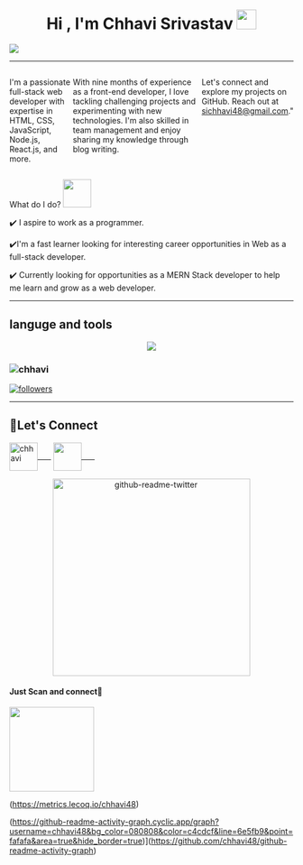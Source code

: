 

<!-- hello everyone 👋 i'm &#128512; chhavi ... --> 

<h1 align="center">Hi , I'm Chhavi Srivastav <img src="https://media.giphy.com/media/hvRJCLFzcasrR4ia7z/giphy.gif" width="35"></h1>
<!--<div align="center">
<img src="https://user-images.githubusercontent.com/5713670/87202985-820dcb80-c2b6-11ea-9f56-7ec461c497c3.gif"/>
</div>-->
     <a href="#" align="center"><img src="https://readme-typing-svg.herokuapp.com?color=FFF&center=true&lines=1500%2B+Hours+of+Coding+Experience;Data+Structure;Algorithm;MERN;Full+Stack+Web+Developer"></img></a>
     <hr/>
     <div style="display:flex">
    <p align="left" style="max-width:40%">
I'm a passionate full-stack web developer with expertise in HTML, CSS, JavaScript, Node.js, React.js, and more. 

With nine months of experience as a front-end developer, I love tackling challenging projects and experimenting with new technologies. I'm also skilled in team management and enjoy sharing my knowledge through blog writing. 

Let's connect and explore my projects on GitHub. Reach out at sichhavi48@gmail.com."

</p>
</div>

<!--**chhavi48/chhavi48** is a ✨ _special_ ✨ repository because its `README.md` (this file) appears on your GitHub profile.


Here are some ideas to get you started:-->
<p> What do I do? <img src="https://media.giphy.com/media/XGma2iRIHTKkwqRkFl/giphy.gif" width="50"></p>

✔️  I aspire to work as a programmer.

✔️I'm a fast learner looking for interesting career opportunities in Web as a full-stack developer.


✔️ Currently looking for opportunities as a MERN Stack developer to help me learn and grow as a web developer.
<hr/>
<h2>languge and tools</h2>
<p align="center">
  <a href="https://skillicons.dev">
    <img src="https://skillicons.dev/icons?i=c,python,html,css,sass,svg,javascript,react,nextjs,typescript,materialui,nodejs,expressjs,mongodb,git" />
  </a>
</p>

     
</div> 



<!--<h1 align="center">My Github Stats : <img src="https://c.tenor.com/iol6pdgnlasAAAAM/hoodie-girl-cool.gif" height="50px" width="50px"/> </h1>
![snake gif](https://raw.githubusercontent.com/avinash-218/avinash-218/output/github-contribution-grid-snake.svg) -->

<!--<a href="https://github.com/chhavi48-cmd/github-readme-activity-graph"><img alt="chhhavi's Activity Graph" src="https://activity-graph.herokuapp.com/graph?username=chhavi48&bg_color=0D1117&color=5BCDEC&line=5BCDEC&point=FFFFFF&hide_border=true" /></a>-->
    
<!-- <p align="center">&nbsp;<img width="50%"  margin-top="30" src="https://github-readme-stats.vercel.app/api?username=chhavi48&show_icons=true&locale=en" alt="chamarthivamsidev" /></p>
 
 <p align="center"><img width="50%" src="https://github-readme-streak-stats.herokuapp.com/?user=Kgaurav113&" alt="chamarthivamsidev" /></p>

<p align="center"><img width="50%" border="1" margin-bottom= "30" src="https://github-readme-stats.vercel.app/api/top-langs?username=Kgaurav113&show_icons=true&locale=en&layout=compact" alt="gaurav" /></p> -->






<h3 align="left"> <img src="https://komarev.com/ghpvc/?username=chhavi48" alt="chhavi" /> </h3>
  <a href="https://github.com/chhavi48?tab=followers">
    <img alt="followers" title="Follow me on Github" src="https://custom-icon-badges.herokuapp.com/github/followers/chhavi48?color=236ad3&labelColor=1155ba&style=for-the-badge&logo=person-add&label=Follow&logoColor=white"/></a>
</p><hr/>

 <h2 align="left">🤝Let's Connect</h2>


<a href="https://twitter.com/@srivastavchhavi" target="blank"><img align="center" src="https://raw.githubusercontent.com/rahuldkjain/github-profile-readme-generator/master/src/images/icons/Social/twitter.svg" alt="chhavi" height="50" width="50"/>&nbsp;&nbsp;&nbsp;&nbsp;&nbsp;&nbsp;</a>
<a href="https://www.linkedin.com/in/chhavisrivastva/" target="blank"><img align="center" src="https://raw.githubusercontent.com/rahuldkjain/github-profile-readme-generator/master/src/images/icons/Social/linked-in-alt.svg"  height="50" width="50"/>&nbsp;&nbsp;&nbsp;&nbsp;&nbsp;&nbsp;</a>
<p align='center'><a href="https://twitter.com/@SrivastavChhavi"><img src="https://github-readme-twitter.gazf.vercel.app/api?id=@SrivastavChhavi&layout=wide" width="350"  alt="github-readme-twitter"></a></p>

<h4>Just Scan and connect🤝</h4>
 <img src="https://user-images.githubusercontent.com/77965216/185343035-d24afd26-2ae2-4946-9866-52c18fae0667.png" height="150px" width="150px"/>

</p>
</hr>
<!--<a href="https://github.com/chhavi48" align="left"><img src="https://github-readme-stats.vercel.app/api/top-langs/?username=chhavi48&langs_count=10&title_color=0891b2&text_color=ffffff&icon_color=0891b2&bg_color=000000&hide_border=true&locale=en&custom_title=Top%20%Languages" alt="Top Languages" /></a>-->




(https://metrics.lecoq.io/chhavi48) 

(https://github-readme-activity-graph.cyclic.app/graph?username=chhavi48&bg_color=080808&color=c4cdcf&line=6e5fb9&point=fafafa&area=true&hide_border=true)](https://github.com/chhavi48/github-readme-activity-graph)


<!--
<p align='center'><a href="https://twitter.com/chhavi48"><img src="https://github-readme-twitter.gazf.vercel.app/api?id=chhavi48&layout=wide" width="350"  alt="github-readme-twitter"></a></p></hr>-->
<!--<a href="http://www.github.com/chhavi48"><img src="https://github-readme-stats.vercel.app/api?username=chhavi48&show_icons=true&hide=prs,issues,&count_private=true&title_color=0891b2&text_color=ffffff&icon_color=0891b2&bg_color=1c1917&hide_border=true&show_icons=true" alt="Chhavi 💁‍♂️🤷‍♂️ GitHub stats" /></a>
</hr>
<a href="https://github.com/chhavi48" align="left"><img src="https://github-readme-stats.vercel.app/api/top-langs/?username=chhavi48&langs_count=10&title_color=0891b2&text_color=ffffff&icon_color=0891b2&bg_color=1c1917&hide_border=true&locale=en&custom_title=Top%20%Languages" alt="Top Languages" /></a>-->
<!-- <img alt="GitHub Repo stars" src="https://img.shields.io/github/stars/rzashakeri/beautify-github-profile?username=chhavi48style=flat-square"> <img alt="GitHub forks" src="https://img.shields.io/github/forks/rzashakeri/beautify-github-profile?username=chhavi48style=flat-square"> <img alt="GitHub watchers" src="https://img.shields.io/github/watchers/rzashakeri/beautify-github-profile?username=chhavi48style=flat-square"> <img alt="GitHub contributors" src="https://img.shields.io/github/contributors/rzashakeri/beautify-github-profile?username=chhavi48color=blue&style=flat-square"> <img alt="GitHub last commit" src="https://img.shields.io/github/last-commit/rzashakeri/beautify-github-profile?username=chhavi48color=blue&style=flat-square"> <img alt="GitHub" src="https://img.shields.io/github/license/rzashakeri/beautify-github-profile?username=chhavi48color=blue&style=flat-square"> <img alt="GitHub closed issues" src="https://img.shields.io/github/issues-closed/rzashakeri/beautify-github-profile?username=chhavi48color=blue&style=flat-square"> <img alt="GitHub closed pull requests" src="https://img.shields.io/github/issues-pr-closed/rzashakeri/beautify-github-profile?username=chhavi48color=blue&style=flat-square"> -->



